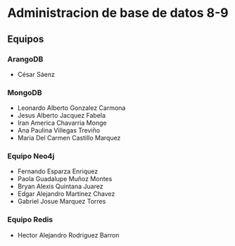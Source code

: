 # Administracion de base de datos 8-9

## Equipos

### ArangoDB
* César Sáenz

### MongoDB
* Leonardo Alberto Gonzalez Carmona
* Jesus Alberto Jacquez Fabela
* Iran America Chavarria Monge
* Ana Paulina Villegas Treviño
* Maria Del Carmen Castillo Marquez

### Equipo Neo4j
* Fernando Esparza Enriquez
* Paola Guadalupe Muñoz Montes
* Bryan Alexis Quintana Juarez
* Edgar Alejandro Martinez Chavez
* Gabriel Josue Marquez Torres

### Equipo Redis
* Hector Alejandro Rodriguez Barron
